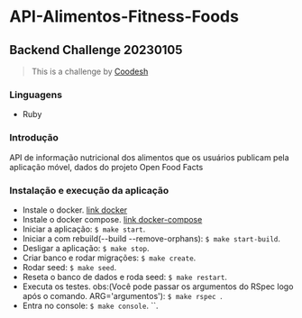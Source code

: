 # API-Alimentos-Fitness-Foods
## Backend Challenge 20230105

>  This is a challenge by [Coodesh](https://coodesh.com/)

### Linguagens
 - Ruby
### Introdução
 API de informação nutricional dos alimentos que os usuários publicam pela aplicação móvel, dados do projeto Open Food Facts

### Instalação e execução da aplicação
- Instale o docker. [link docker](https://docs.docker.com/compose/install/)
- Instale o docker compose. [link docker-compose](https://docs.docker.com/compose/install/linux/)
- Iniciar a aplicação: ``$ make start``.
- Iniciar a com rebuild(--build --remove-orphans): ``$ make start-build``.
- Desligar a aplicação: ``$ make stop``.
- Criar banco e rodar migrações: ``$ make create``.
- Rodar seed: ``$ make seed``.
- Reseta o banco de dados e roda seed: ``$ make restart``.
- Executa os testes. obs:(Você pode passar os argumentos do RSpec logo após o comando. ARG='argumentos'): ``$ make rspec ``.
- Entra no console: ``$ make console``.
``.